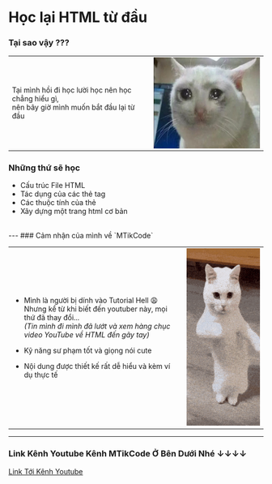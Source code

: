 # Học lại HTML từ đầu
### Tại sao vậy ???
<table>
    <tr>
        <td>Tại mình hồi đi học lười học nên học chẳng hiểu gì, <br>nên bây giờ mình muốn bắt đầu lại từ đầu</td>
        <td>
            <img src="assets\cry_cat.webp" alt="meo khoc huhu" width="280" height="180" style="display:block; margin:auto;">
        </td>
    </tr>

</table>


### Những thứ sẽ học
- Cấu trúc File HTML
- Tác dụng của các thẻ tag
- Các thuộc tính của thẻ
- Xây dựng một trang html cơ bản 
<br>
---
### Cảm nhận của mình về `MTikCode`

<table>
<tr>
  <td>

- Mình là người bị dính vào Tutorial Hell 😩  
  Nhưng kể từ khi biết đến youtuber này, mọi thứ đã thay đổi...  
  *(Tin mình đi mình đã lướt và xem hàng chục video YouTube về HTML đến gãy tay)*

- Kỹ năng sư phạm tốt và giọng nói cute  
- Nội dung được thiết kế rất dễ hiểu và kèm ví dụ thực tế

  </td>
  <td>
    <img src="./assets/dancing-cat.gif" alt="meo nhay hehee" width="280" height="350">
  </td>
</tr>
</table>


---

### Link Kênh Youtube Kênh MTikCode Ở Bên Dưới Nhé ↓↓↓↓

[Link Tới Kênh Youtube](https://www.youtube.com/@MTikCode)







